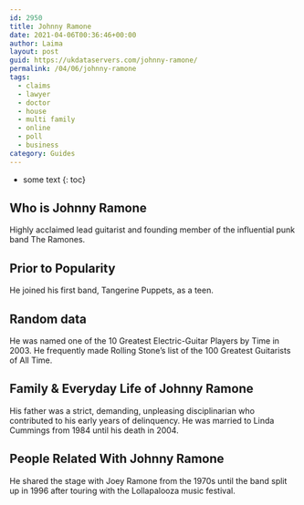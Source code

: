 ```yaml
---
id: 2950
title: Johnny Ramone
date: 2021-04-06T00:36:46+00:00
author: Laima
layout: post
guid: https://ukdataservers.com/johnny-ramone/
permalink: /04/06/johnny-ramone
tags:
  - claims
  - lawyer
  - doctor
  - house
  - multi family
  - online
  - poll
  - business
category: Guides
---
```


* some text
{: toc}


## Who is Johnny Ramone
                  
                  
                  
Highly acclaimed lead guitarist and founding member of the influential punk band The Ramones.
                  
              
            
              
            
                
                
                
## Prior to Popularity
                  
                  
                  
He joined his first band, Tangerine Puppets, as a teen.
                  
              
            
              
            
                
                
                
## Random data
                  
                  
                  
He was named one of the 10 Greatest Electric-Guitar Players by Time in 2003. He frequently made Rolling Stone&#8217;s list of the 100 Greatest Guitarists of All Time.
                  
              
            
              
            
                
                
                
## Family & Everyday Life of Johnny Ramone
                  
                  
                  
His father was a strict, demanding, unpleasing disciplinarian who contributed to his early years of delinquency. He was married to Linda Cummings from 1984 until his death in 2004.
                  
              
            
              
            
                
                
                
## People Related With Johnny Ramone
                  
                  
                  
He shared the stage with Joey Ramone from the 1970s until the band split up in 1996 after touring with the Lollapalooza music festival.
                  
              
            
              
            
                
              
            
              
              
            
            
              
            
          
          
          